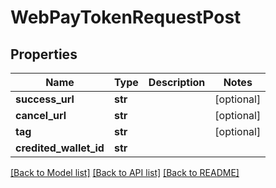 # WebPayTokenRequestPost

## Properties
Name | Type | Description | Notes
------------ | ------------- | ------------- | -------------
**success_url** | **str** |  | [optional] 
**cancel_url** | **str** |  | [optional] 
**tag** | **str** |  | [optional] 
**credited_wallet_id** | **str** |  | 

[[Back to Model list]](../README.md#documentation-for-models) [[Back to API list]](../README.md#documentation-for-api-endpoints) [[Back to README]](../README.md)


